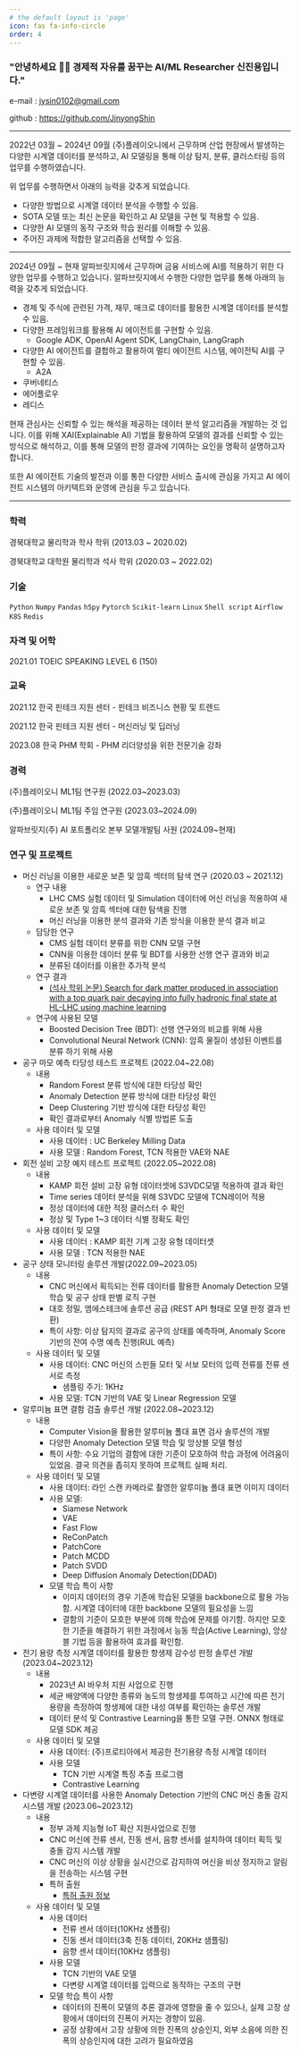 ```yaml
---
# the default layout is 'page'
icon: fas fa-info-circle
order: 4
---
```



### **"안녕하세요 🙋‍♂️** **경제적 자유를 꿈꾸는 AI/ML Researcher 신진용입니다."**

  e-mail : jysin0102@gmail.com

  github : https://github.com/JinyongShin

---

2022년 03월 ~ 2024년 09월 (주)플레이오니에서 근무하며  산업 현장에서 발생하는 다양한 시계열 데이터를 분석하고, AI 모델링을 통해 이상 탐지, 분류, 클러스터링 등의 업무를 수행하였습니다.

위 업무를 수행하면서 아래의 능력을 갖추게 되었습니다.

- 다양한 방법으로 시계열 데이터 분석을 수행할 수 있음.
- SOTA 모델 또는 최신 논문을 확인하고 AI 모델을 구현 및 적용할 수 있음.
- 다양한 AI 모델의 동작 구조와 학습 원리를 이해할 수 있음.
- 주어진 과제에 적합한 알고리즘을 선택할 수 있음.

---

2024년 09월 ~ 현재 알파브릿지에서 근무하며 금융 서비스에 AI를 적용하기 위한 다양한 업무를 수행하고 있습니다. 알파브릿지에서 수행한 다양한 업무를 통해 아래의 능력을 갖추게 되었습니다.

- 경제 및 주식에 관련된 가격, 재무, 매크로 데이터를 활용한 시계열 데이터를 분석할 수 있음.
- 다양한 프레임워크를 활용해 AI 에이전트를 구현할 수 있음.
    - Google ADK, OpenAI Agent SDK, LangChain, LangGraph
- 다양한 AI 에이전트를 결합하고 활용하여 멀티 에이전트 시스템, 에이전틱 AI를 구현할 수 있음.
    - A2A
- 쿠버네티스
- 에어플로우
- 레디스

현재 관심사는 신뢰할 수 있는 해석을 제공하는 데이터 분석 알고리즘을 개발하는 것 입니다. 이를 위해 XAI(Explainable AI) 기법을 활용하여 모델의 결과를 신뢰할 수 있는 방식으로 해석하고, 이를 통해 모델의 판정 결과에 기여하는 요인을 명확히 설명하고자 합니다.

또한 AI 에이전트 기술의 발전과 이를 통한 다양한 서비스 출시에 관심을 가지고 AI 에이전트 시스템의 아키텍트와 운영에 관심을 두고 있습니다. 

---

### 학력

경북대학교 물리학과 학사 학위 (2013.03 ~ 2020.02)

경북대학교 대학원 물리학과 석사 학위 (2020.03 ~ 2022.02)

### 기술

`Python` `Numpy` `Pandas` `h5py`  `Pytorch` `Scikit-learn` `Linux` `Shell script`  `Airflow` `K8S` `Redis`

### 자격 및 어학

2021.01 TOEIC SPEAKING LEVEL 6 (150)

### 교육

2021.12 한국 핀테크 지원 센터 - 핀테크 비즈니스 현황 및 트렌드

2021.12 한국 핀테크 지원 센터 - 머신러닝 및 딥러닝

2023.08 한국 PHM 학회 - PHM 리더양성을 위한 전문기술 강좌

### 경력

(주)플레이오니 ML1팀 연구원 (2022.03~2023.03)

(주)플레이오니 ML1팀 주임 연구원 (2023.03~2024.09)

알파브릿지(주) AI 포트폴리오 본부 모델개발팀 사원 (2024.09~현재)

### 연구 및 프로젝트

- 머신 러닝을 이용한 새로운 보존 및 암흑 섹터의 탐색 연구 (2020.03 ~ 2021.12)
    - 연구 내용
        - LHC CMS 실험 데이터 및 Simulation 데이터에 머신 러닝을 적용하여 새로운 보존 및 암흑 섹터에 대한 탐색을 진행
        - 머신 러닝을 이용한 분석 결과와 기존 방식을 이용한 분석 결과 비교
    - 담당한 연구
        - CMS 실험 데이터 분류를 위한 CNN 모델 구현
        - CNN을 이용한 데이터 분류 및 BDT를 사용한 선행 연구 결과와 비교
        - 분류된 데이터를 이용한 추가적 분석
    - 연구 결과
        - [(석사 학위 논문) Search for dark matter produced in association with a top quark pair decaying into fully hadronic final state at HL-LHC using machine learning](https://dcollection.knu.ac.kr/srch/srchDetail/000000100656)
    - 연구에 사용된 모델
        - Boosted Decision Tree (BDT): 선행 연구와의 비교를 위해 사용
        - Convolutional Neural Network (CNN): 암흑 물질이 생성된 이벤트를 분류 하기 위해 사용
- 공구 마모 예측 타당성 테스트 프로젝트 (2022.04~22.08)
    - 내용
        - Random Forest 분류 방식에 대한 타당성 확인
        - Anomaly Detection 분류 방식에 대한 타당성 확인
        - Deep Clustering 기반 방식에 대한 타당성 확인
        - 확인 결과로부터 Anomaly 식별 방법론 도출
    - 사용 데이터 및 모델
        - 사용 데이터 : UC Berkeley Milling Data
        - 사용 모델 : Random Forest, TCN 적용한 VAE와 NAE
- 회전 설비 고장 예지 테스트 프로젝트 (2022.05~2022.08)
    - 내용
        - KAMP 회전 설비 고장 유형 데이터셋에 S3VDC모델 적용하여 결과 확인
        - Time series 데이터 분석을 위해 S3VDC 모델에 TCN레이어 적용
        - 정상 데이터에 대한 적정 클러스터 수 확인
        - 정상 및 Type 1~3 데이터 식별 정확도 확인
    - 사용 데이터 및 모델
        - 사용 데이터 : KAMP 회전 기계 고장 유형 데이터셋
        - 사용 모델 : TCN 적용한 NAE
- 공구 상태 모니터링 솔루션 개발(2022.09~2023.05)
    - 내용
        - CNC 머신에서 획득되는 전류 데이터를 활용한 Anomaly Detection 모델 학습 및 공구 상태 판별 로직 구현
        - 대호 정밀, 엠에스테크에 솔루션 공급 (REST API 형태로 모델 판정 결과 반환)
        - 특이 사항: 이상 탐지의 결과로 공구의 상태를 예측하며, Anomaly Score 기반의 잔여 수명 예측 진행(RUL 예측)
    - 사용 데이터 및 모델
        - 사용 데이터: CNC 머신의 스핀들 모터 및 서보 모터의 입력 전류를 전류 센서로 측정
            - 샘플링 주기: 1KHz
        - 사용 모델: TCN 기반의 VAE 및  Linear Regression 모델
- 알루미늄 표면 결함 검출 솔루션 개발 (2022.08~2023.12)
    - 내용
        - Computer Vision을 활용한 알루미늄 폴대 표면 검사 솔루션의 개발
        - 다양한 Anomaly Detection 모델 학습 및 앙상블 모델 형성
        - 특이 사항: 수요 기업의 결함에 대한 기준이 모호하여 학습 과정에 어려움이 있었음. 결국 의견을 좁히지 못하여 프로젝트 실패 처리.
    - 사용 데이터 및 모델
        - 사용 데이터: 라인 스캔 카메라로 촬영한 알루미늄 폴대 표면 이미지 데이터
        - 사용 모델:
            - Siamese Network
            - VAE
            - Fast Flow
            - ReConPatch
            - PatchCore
            - Patch MCDD
            - Patch SVDD
            - Deep Diffusion Anomaly Detection(DDAD)
        - 모델 학습 특이 사항
            - 이미지 데이터의 경우 기존에 학습된 모델을 backbone으로 활용 가능함. 시계열 데이터에 대한 backbone 모델의 필요성을 느낌
            - 결함의 기준이 모호한 부분에 의해 학습에 문제를 야기함. 하지만 모호한 기준을 해결하기 위한 과정에서 능동 학습(Active Learning), 앙상블 기법 등을 활용하여 효과를 확인함.
- 전기 용량 측정 시계열 데이터를 활용한 항생제 감수성 판정 솔루션 개발(2023.04~2023.12)
    - 내용
        - 2023년 AI 바우처 지원 사업으로 진행
        - 세균 배양액에 다양한 종류와 농도의 항생제를 투여하고 시간에 따른 전기 용량을 측정하여 항생제에 대한 내성 여부를 확인하는 솔루션 개발
        - 데이터 분석 및 Contrastive Learning을 통한 모델 구현. ONNX 형태로 모델 SDK 제공
    - 사용 데이터 및 모델
        - 사용 데이터: (주)프로티아에서 제공한 전기용량 측정 시계열 데이터
        - 사용 모델
            - TCN 기반 시계열 특징 추출 프로그램
            - Contrastive Learning
- 다변량 시계열 데이터를 사용한 Anomaly Detection 기반의 CNC 머신 충돌 감지 시스템 개발 (2023.06~2023.12)
    - 내용
        - 정부 과제 지능형 IoT 확산 지원사업으로 진행
        - CNC 머신에 전류 센서, 진동 센서, 음향 센서를 설치하여 데이터 획득 및 충돌 감지 시스템 개발
        - CNC 머신의 이상 상황을 실시간으로 감지하여 머신을 비상 정지하고 알림을 전송하는 시스템 구현
        - 특허 출원
            - [특허 출원 정보](https://doi.org/10.8080/1020230156208)
    - 사용 데이터 및 모델
        - 사용 데이터
            - 전류 센서 데이터(10KHz 샘플링)
            - 진동 센서 데이터(3축 진동 데이터, 20KHz 샘플링)
            - 음향 센서 데이터(10KHz 샘플링)
        - 사용 모델
            - TCN 기반의 VAE 모델
            - 다변량 시계열 데이터를 입력으로 동작하는 구조의 구현
        - 모델 학습 특이 사항
            - 데이터의 진폭이 모델의 추론 결과에 영향을 줄 수 있으나, 실제 고장 상황에서 데이터의 진폭이 커지는 경향이 있음.
            - 공정 상황에서 고장 상황에 의한 진폭의 상승인지, 외부 소음에 의한 진폭의 상승인지에 대한 고려가 필요하였음